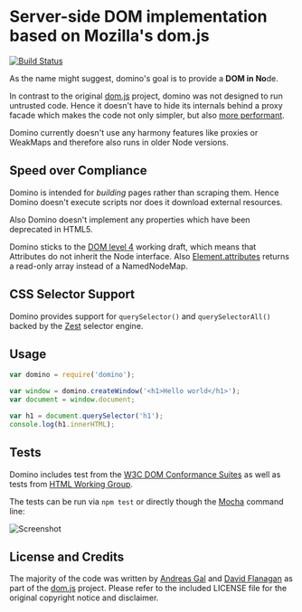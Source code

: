 # Server-side DOM implementation based on Mozilla's dom.js

[![Build Status](https://secure.travis-ci.org/fgnass/domino.png)](http://travis-ci.org/fgnass/domino)

As the name might suggest, domino's goal is to provide a <b>DOM in No</b>de.

In contrast to the original [dom.js](https://github.com/andreasgal/dom.js) project, domino was not designed to run untrusted code. Hence it doesn't have to hide its internals behind a proxy facade which makes the code not only simpler, but also [more performant](https://github.com/fgnass/dombench).

Domino currently doesn't use any harmony features like proxies or WeakMaps and therefore also runs in older Node versions.

## Speed over Compliance

Domino is intended for _building_ pages rather than scraping them. Hence Domino doesn't execute scripts nor does it download external resources.

Also Domino doesn't implement any properties which have been deprecated in HTML5.

Domino sticks to the [DOM level 4](http://dvcs.w3.org/hg/domcore/raw-file/tip/Overview.html#interface-attr) working draft, which means that Attributes do not inherit the Node interface. Also [Element.attributes](http://dvcs.w3.org/hg/domcore/raw-file/tip/Overview.html#dom-element-attributes) returns a read-only array instead of a NamedNodeMap.

## CSS Selector Support

Domino provides support for `querySelector()` and `querySelectorAll()` backed by the [Zest](https://github.com/chjj/zest) selector engine.

## Usage

```javascript
var domino = require('domino');

var window = domino.createWindow('<h1>Hello world</h1>');
var document = window.document;

var h1 = document.querySelector('h1');
console.log(h1.innerHTML);
```

## Tests

Domino includes test from the [W3C DOM Conformance Suites](http://www.w3.org/DOM/Test/)
as well as tests from [HTML Working Group](http://www.w3.org/html/wg/wiki/Testing).

The tests can be run via `npm test` or directly though the [Mocha](http://visionmedia.github.com/mocha/) command line:

![Screenshot](http://fgnass.github.com/images/domino.png)

## License and Credits

The majority of the code was written by [Andreas Gal](https://github.com/andreasgal/) and [David Flanagan](https://github.com/davidflanagan) as part of the [dom.js](https://github.com/andreasgal/dom.js) project. Please refer to the included LICENSE file for the original copyright notice and disclaimer.
